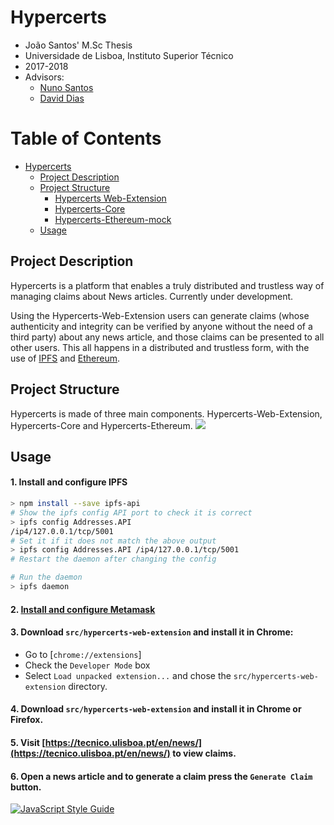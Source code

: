 # Hypercerts

- João Santos' M.Sc Thesis
- Universidade de Lisboa, Instituto Superior Técnico
- 2017-2018
- Advisors: 
  - [Nuno Santos](http://www.gsd.inesc-id.pt/~nsantos/)
  - [David Dias](http://daviddias.me/)
  
Table of Contents
=================

   * [Hypercerts](#hypercerts)
      * [Project Description](#project-description)
      * [Project Structure](#project-structure)
         * [Hypercerts Web-Extension](#hypercerts-web-extension)
         * [Hypercerts-Core](#hypercerts-core)
         * [Hypercerts-Ethereum-mock](#hypercerts-ethereum-mock)
      * [Usage](#usage)

## Project Description

Hypercerts is a platform that enables a truly distributed and trustless way of managing claims about News articles.
Currently under development.

Using the Hypercerts-Web-Extension users can generate claims  (whose authenticity and integrity can be verified by anyone without the need of a third party) about any news article, and those claims can be presented to all other users. This all happens in a distributed and trustless form, with the use of [IPFS](https://ipfs.io) and [Ethereum](https://www.ethereum.org).

## Project Structure
Hypercerts is made of three main components. Hypercerts-Web-Extension, Hypercerts-Core and Hypercerts-Ethereum.
![](https://github.com/inesc-id/hypercerts-pm/blob/master/images/hc-arch2.jpg?raw=true)

## Usage
#### 1. Install and configure IPFS
```sh
> npm install --save ipfs-api
# Show the ipfs config API port to check it is correct
> ipfs config Addresses.API
/ip4/127.0.0.1/tcp/5001
# Set it if it does not match the above output
> ipfs config Addresses.API /ip4/127.0.0.1/tcp/5001
# Restart the daemon after changing the config

# Run the daemon
> ipfs daemon
```
#### 2. [Install and configure Metamask](https://metamask.io/)
#### 3. Download `src/hypercerts-web-extension` and install it in Chrome:

- Go to [`chrome://extensions`]
- Check the `Developer Mode` box
- Select `Load unpacked extension...` and chose the `src/hypercerts-web-extension` directory.
  
#### 4. Download `src/hypercerts-web-extension` and install it in Chrome or Firefox.
#### 5. Visit [https://tecnico.ulisboa.pt/en/news/](https://tecnico.ulisboa.pt/en/news/) to view claims.
#### 6. Open a news article and to generate a claim press the `Generate Claim` button.

[![JavaScript Style Guide](https://cdn.rawgit.com/standard/standard/master/badge.svg)](https://github.com/standard/standard)
